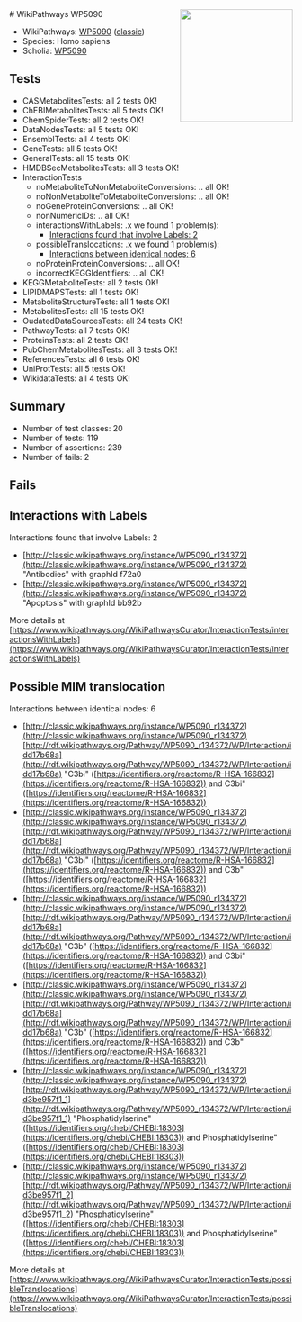 <img style="float: right; width: 200px" src="https://upload.wikimedia.org/wikipedia/commons/thumb/8/83/Wplogo_with_text_500.png/640px-Wplogo_with_text_500.png" />
# WikiPathways WP5090

* WikiPathways: [WP5090](https://wikipathways.org/pathways/WP5090) ([classic](https://classic.wikipathways.org/instance/WP5090))
* Species: Homo sapiens
* Scholia: [WP5090](https://scholia.toolforge.org/wikipathways/WP5090)
## Tests
* CASMetabolitesTests: all 2 tests OK!
* ChEBIMetabolitesTests: all 5 tests OK!
* ChemSpiderTests: all 2 tests OK!
* DataNodesTests: all 5 tests OK!
* EnsemblTests: all 4 tests OK!
* GeneTests: all 5 tests OK!
* GeneralTests: all 15 tests OK!
* HMDBSecMetabolitesTests: all 3 tests OK!
* InteractionTests
    * noMetaboliteToNonMetaboliteConversions: .. all OK!
    * noNonMetaboliteToMetaboliteConversions: .. all OK!
    * noGeneProteinConversions: .. all OK!
    * nonNumericIDs: .. all OK!
    * interactionsWithLabels: .x we found 1 problem(s):
        * [Interactions found that involve Labels: 2](#630d2679)
    * possibleTranslocations: .x we found 1 problem(s):
        * [Interactions between identical nodes: 6](#1c11820b)
    * noProteinProteinConversions: .. all OK!
    * incorrectKEGGIdentifiers: .. all OK!
* KEGGMetaboliteTests: all 2 tests OK!
* LIPIDMAPSTests: all 1 tests OK!
* MetaboliteStructureTests: all 1 tests OK!
* MetabolitesTests: all 15 tests OK!
* OudatedDataSourcesTests: all 24 tests OK!
* PathwayTests: all 7 tests OK!
* ProteinsTests: all 2 tests OK!
* PubChemMetabolitesTests: all 3 tests OK!
* ReferencesTests: all 6 tests OK!
* UniProtTests: all 5 tests OK!
* WikidataTests: all 4 tests OK!


## Summary

* Number of test classes: 20
* Number of tests: 119
* Number of assertions: 239
* Number of fails: 2

## Fails

<a name="630d2679" />

## Interactions with Labels

Interactions found that involve Labels: 2

* [http://classic.wikipathways.org/instance/WP5090_r134372](http://classic.wikipathways.org/instance/WP5090_r134372) "Antibodies" with graphId f72a0
* [http://classic.wikipathways.org/instance/WP5090_r134372](http://classic.wikipathways.org/instance/WP5090_r134372) "Apoptosis" with graphId bb92b


More details at [https://www.wikipathways.org/WikiPathwaysCurator/InteractionTests/interactionsWithLabels](https://www.wikipathways.org/WikiPathwaysCurator/InteractionTests/interactionsWithLabels)

<a name="1c11820b" />

## Possible MIM translocation

Interactions between identical nodes: 6

* [http://classic.wikipathways.org/instance/WP5090_r134372](http://classic.wikipathways.org/instance/WP5090_r134372) [http://rdf.wikipathways.org/Pathway/WP5090_r134372/WP/Interaction/idd17b68a](http://rdf.wikipathways.org/Pathway/WP5090_r134372/WP/Interaction/idd17b68a) "C3bi" ([https://identifiers.org/reactome/R-HSA-166832](https://identifiers.org/reactome/R-HSA-166832)) and 
C3bi" ([https://identifiers.org/reactome/R-HSA-166832](https://identifiers.org/reactome/R-HSA-166832))
* [http://classic.wikipathways.org/instance/WP5090_r134372](http://classic.wikipathways.org/instance/WP5090_r134372) [http://rdf.wikipathways.org/Pathway/WP5090_r134372/WP/Interaction/idd17b68a](http://rdf.wikipathways.org/Pathway/WP5090_r134372/WP/Interaction/idd17b68a) "C3bi" ([https://identifiers.org/reactome/R-HSA-166832](https://identifiers.org/reactome/R-HSA-166832)) and 
C3b" ([https://identifiers.org/reactome/R-HSA-166832](https://identifiers.org/reactome/R-HSA-166832))
* [http://classic.wikipathways.org/instance/WP5090_r134372](http://classic.wikipathways.org/instance/WP5090_r134372) [http://rdf.wikipathways.org/Pathway/WP5090_r134372/WP/Interaction/idd17b68a](http://rdf.wikipathways.org/Pathway/WP5090_r134372/WP/Interaction/idd17b68a) "C3b" ([https://identifiers.org/reactome/R-HSA-166832](https://identifiers.org/reactome/R-HSA-166832)) and 
C3bi" ([https://identifiers.org/reactome/R-HSA-166832](https://identifiers.org/reactome/R-HSA-166832))
* [http://classic.wikipathways.org/instance/WP5090_r134372](http://classic.wikipathways.org/instance/WP5090_r134372) [http://rdf.wikipathways.org/Pathway/WP5090_r134372/WP/Interaction/idd17b68a](http://rdf.wikipathways.org/Pathway/WP5090_r134372/WP/Interaction/idd17b68a) "C3b" ([https://identifiers.org/reactome/R-HSA-166832](https://identifiers.org/reactome/R-HSA-166832)) and 
C3b" ([https://identifiers.org/reactome/R-HSA-166832](https://identifiers.org/reactome/R-HSA-166832))
* [http://classic.wikipathways.org/instance/WP5090_r134372](http://classic.wikipathways.org/instance/WP5090_r134372) [http://rdf.wikipathways.org/Pathway/WP5090_r134372/WP/Interaction/id3be957f1_1](http://rdf.wikipathways.org/Pathway/WP5090_r134372/WP/Interaction/id3be957f1_1) "Phosphatidylserine" ([https://identifiers.org/chebi/CHEBI:18303](https://identifiers.org/chebi/CHEBI:18303)) and 
Phosphatidylserine" ([https://identifiers.org/chebi/CHEBI:18303](https://identifiers.org/chebi/CHEBI:18303))
* [http://classic.wikipathways.org/instance/WP5090_r134372](http://classic.wikipathways.org/instance/WP5090_r134372) [http://rdf.wikipathways.org/Pathway/WP5090_r134372/WP/Interaction/id3be957f1_2](http://rdf.wikipathways.org/Pathway/WP5090_r134372/WP/Interaction/id3be957f1_2) "Phosphatidylserine" ([https://identifiers.org/chebi/CHEBI:18303](https://identifiers.org/chebi/CHEBI:18303)) and 
Phosphatidylserine" ([https://identifiers.org/chebi/CHEBI:18303](https://identifiers.org/chebi/CHEBI:18303))


More details at [https://www.wikipathways.org/WikiPathwaysCurator/InteractionTests/possibleTranslocations](https://www.wikipathways.org/WikiPathwaysCurator/InteractionTests/possibleTranslocations)

